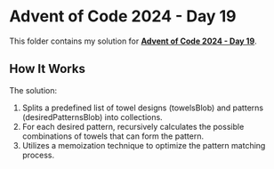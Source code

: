 # Advent of Code 2024 - Day 19

This folder contains my solution for [**Advent of Code 2024 - Day 19**](https://adventofcode.com/2024/day/19).

## How It Works
The solution:

1. Splits a predefined list of towel designs (towelsBlob) and patterns (desiredPatternsBlob) into collections.
2. For each desired pattern, recursively calculates the possible combinations of towels that can form the pattern.
3. Utilizes a memoization technique to optimize the pattern matching process.